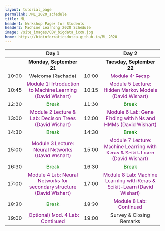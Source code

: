 ```yaml
---
layout: tutorial_page
permalink: /ML_2020_schedule
title: ML
header1: Workshop Pages for Students
header2: Machine Learning 2020 Schedule
image: /site_images/CBW_bigdata_icon.jpg
home: https://bioinformaticsdotca.github.io/ML_2020
---
```


| | **Day 1** | | **Day 2** |  
| :---: | :---: | :---: | :---: |    
| | **Monday, September 21** | | **Tuesday, September 22** |  
|	10:00	|	Welcome (Rachade)	|	10:00	|	<font color="purple">Module 4: Recap</font>	|
|	10:45	|	<font color="purple">Module 1: Introduction to Machine Learning (David Wishart)</font>|	10:15	|	<font color="purple">Module 5 Lecture: Hidden Markov Models (David Wishart)</font>|
|	12:30	|	<font color="green">Break</font>|	11:30	|	<font color="green">Break</font>	|
|	13:00	|	<font color="purple">Module 2 Lecture & Lab: Decision Trees (David Wishart)</font>|	12:00	|	<font color="purple">Module 6 Lab: Gene Finding with NNs and HMMs (David Wishart)</font>|
|	14:30	|	<font color="green">Break</font>|	14:30	|	<font color="green">Break</font>|
|	15:00	|	<font color="purple">Module 3 Lecture: Neural Networks (David Wishart)</font> |	15:00	|	<font color="purple">Module 7 Lecture: Machine Learning with Keras & Scikit-Learn (David Wishart)</font>|
|	16:30	|	<font color="green">Break</font>|	16:30	|	<font color="green">Break</font>	|
|	17:00	|	<font color="purple">Module 4 Lab: Neural Networks for secondary structure (David Wishart)</font>|	17:00	|	<font color="purple">Module 8 Lab: Machine Learning with Keras & Scikit-Learn (David Wishart)</font>|
|	18:30	|	<font color="green">Break</font>	|	18:30	|	<font color="purple">Module 8 Lab: Continued</font>|
| 19:00 |	<font color="purple">(Optional) Mod. 4 Lab: Continued</font>| 19:00 |	Survey & Closing Remarks |  
